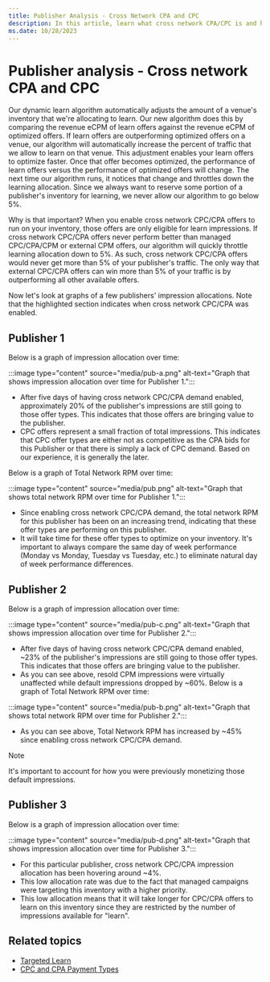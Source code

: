 ```yaml
---
title: Publisher Analysis - Cross Network CPA and CPC
description: In this article, learn what cross network CPA/CPC is and how it affects the dynamic learn algorithm.
ms.date: 10/28/2023
---
```


# Publisher analysis - Cross network CPA and CPC

Our dynamic learn algorithm automatically adjusts the amount of a venue's inventory that we're allocating to learn. Our new algorithm does this by comparing the revenue eCPM of learn offers against the revenue eCPM of optimized offers. If learn offers are outperforming optimized offers on a venue, our algorithm will automatically increase the percent of traffic that we allow to learn on that venue. This adjustment enables your learn offers to optimize faster. Once that offer becomes optimized, the performance of learn offers versus the performance of optimized offers will change. The next time our algorithm runs, it notices that change and throttles down the learning allocation. Since we always want to reserve some portion of a publisher's inventory for learning, we never allow our algorithm to go below 5%.

Why is that important? When you enable cross network CPC/CPA offers to run on your inventory, those offers are only eligible for learn impressions. If cross network CPC/CPA offers never perform better than managed CPC/CPA/CPM or external CPM offers, our algorithm will quickly throttle learning allocation down to 5%. As such, cross network CPC/CPA offers would never get more than 5% of your publisher's traffic. The only way that external CPC/CPA offers can win more than 5% of your traffic is by outperforming all other available offers.

Now let's look at graphs of a few publishers' impression allocations. Note that the highlighted section indicates when cross network CPC/CPA was enabled.

## Publisher 1

Below is a graph of impression allocation over time:

:::image type="content" source="media/pub-a.png" alt-text="Graph that shows impression allocation over time for Publisher 1.":::

- After five days of having cross network CPC/CPA demand enabled, approximately 20% of the publisher's impressions are still going to those offer types. This indicates that those offers are bringing value to the publisher.
- CPC offers represent a small fraction of total impressions. This indicates that CPC offer types are either not as competitive as the CPA bids for this Publisher or that there is simply a lack of CPC demand. Based on our experience, it is generally the later.

Below is a graph of Total Network RPM over time:

:::image type="content" source="media/pub.png" alt-text="Graph that shows total network RPM over time for Publisher 1.":::

- Since enabling cross network CPC/CPA demand, the total network RPM for this publisher has been on an increasing trend, indicating that these offer types are performing on this publisher.
- It will take time for these offer types to optimize on your inventory. It's important to always compare the same day of week performance (Monday vs Monday, Tuesday vs Tuesday, etc.) to eliminate natural day of week performance differences.

## Publisher 2

Below is a graph of impression allocation over time:

:::image type="content" source="media/pub-c.png" alt-text="Graph that shows impression allocation over time for Publisher 2.":::

- After five days of having cross network CPC/CPA demand enabled, ~23% of the publisher's impressions are still going to those offer types. This indicates that those offers are bringing value to the publisher.
- As you can see above, resold CPM impressions were virtually unaffected while default impressions dropped by ~60%.
Below is a graph of Total Network RPM over time:

:::image type="content" source="media/pub-b.png" alt-text="Graph that shows total network RPM over time for Publisher 2.":::

- As you can see above, Total Network RPM has increased by ~45% since enabling cross network CPC/CPA demand.

> [!NOTE]
> It's important to account for how you were previously monetizing those default impressions.

## Publisher 3

Below is a graph of impression allocation over time:

:::image type="content" source="media/pub-d.png" alt-text="Graph that shows impression allocation over time for Publisher 3.":::

- For this particular publisher, cross network CPC/CPA impression allocation has been hovering around ~4%.
- This low allocation rate was due to the fact that managed campaigns were targeting this inventory with a higher priority.
- This low allocation means that it will take longer for CPC/CPA offers to learn on this inventory since they are restricted by the number of impressions available for "learn".

## Related topics

- [Targeted Learn](targeted-learn.md)
- [CPC and CPA Payment Types](cpc-and-cpa-payment-types.md)
